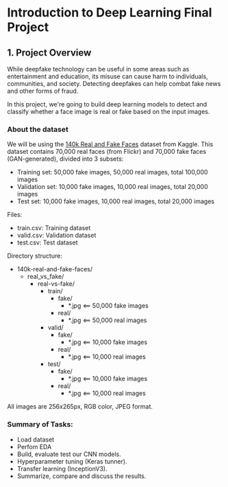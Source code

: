 # Introduction to Deep Learning Final Project

## 1. Project Overview

While deepfake technology can be useful in some areas such as entertainment and education, its misuse can cause harm to individuals, communities, and society. Detecting deepfakes can help combat fake news and other forms of fraud. 

In this project, we're going to build deep learning models to detect and classify whether a face image is real or fake based on the input images.

### About the dataset
We will be using the [140k Real and Fake Faces](https://www.kaggle.com/datasets/xhlulu/140k-real-and-fake-faces/) dataset from Kaggle. This dataset contains 70,000 real faces (from Flickr) and 70,000 fake faces (GAN-generated), divided into 3 subsets:
- Training set: 50,000 fake images, 50,000 real images, total 100,000 images
- Validation set: 10,000 fake images, 10,000 real images, total 20,000 images
- Test set: 10,000 fake images, 10,000 real images, total 20,000 images

Files:
- train.csv: Training dataset
- valid.csv: Validation dataset
- test.csv: Test dataset

Directory structure:

- 140k-real-and-fake-faces/
    -  real_vs_fake/
        - real-vs-fake/
            - train/
                - fake/
                    - *.jpg <== 50,000 fake images
                - real/
                    - *.jpg <== 50,000 real images
            - valid/
                - fake/
                    - *.jpg <== 10,000 fake images
                - real/
                    - *.jpg <== 10,000 real images
            - test/
                - fake/
                    - *.jpg <== 10,000 fake images
                - real/
                    - *.jpg <== 10,000 real images
            
All images are 256x265px, RGB color, JPEG format.

### Summary of Tasks:
- Load dataset
- Perfom EDA
- Build, evaluate test our CNN models.
- Hyperparameter tuning (Keras tunner).
- Transfer learning (InceptionV3).
- Summarize, compare and discuss the results.
